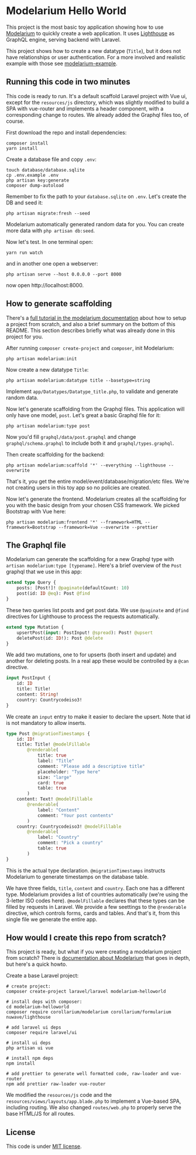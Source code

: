 # Modelarium Hello World

This project is the most basic toy application showing how to use [Modelarium](https://github.com/Corollarium/modelarium) to quickly create a web application. It uses [Lighthouse](https://lighthouse-php.com/) as GraphQL engine, serving backend with Laravel.

This project shows how to create a new datatype (`Title`), but it does not have relationships or user authentication. For a more involved and realistic example with those see [modelarium-example](https://github.com/Corollarium/modelarium-example).

## Running this code in two minutes

This code is ready to run. It's a default scaffold Laravel project with Vue ui, except for the `resources/js` directory, which was slightly modified to build a SPA with vue-router and implements a header component, with a corresponding change to routes. We already added the Graphql files too, of course.

First download the repo and install dependencies:

```
composer install
yarn install
```

Create a database file and copy `.env`:

```
touch database/database.sqlite
cp .env.example .env
php artisan key:generate
composer dump-autoload
```

Remember to fix the path to your `database.sqlite` on `.env`. Let's create the DB and seed it:

```
php artisan migrate:fresh --seed 
```

Modelarium automatically generated random data for you. You can create more data with `php artisan db:seed`. 

Now let's test. In one terminal open:

```
yarn run watch
```

and in another one open a webserver:

```
php artisan serve --host 0.0.0.0 --port 8000
```

now open http://localhost:8000. 


## How to generate scaffolding

There's a [full tutorial in the modelarium documentation](https://corollarium.github.io/modelarium/laraveltutorial.html) about how to setup a project from scratch, and also a brief summary on the bottom of this README. This section describes briefly what was already done in this project for you.

After running `composer create-project` and `composer`, init Modelarium:

```
php artisan modelarium:init
```

Now create a new datatype `Title`:

```
php artisan modelarium:datatype title --basetype=string
```

Implement `app/Datatypes/Datatype_title.php`, to validate and generate random data. 

Now let's generate scaffolding from the Graphql files. This application will only have one model, `post`. Let's great a basic Graphql file for it:

```
php artisan modelarium:type post
```

Now you'd fill `graphql/data/post.graphql` and change `graphql/schema.graphql` to include both it and `graphql/types.graphql`. 

Then create scaffolding for the backend:

```
php artisan modelarium:scaffold '*' --everything --lighthouse --overwrite
```

That's it, you get the entire model/event/database/migration/etc files. We're not creating users in this toy app so no policies are created.

Now let's generate the frontend. Modelarium creates all the scaffolding for you with the basic design from your chosen CSS framework. We picked Bootstrap with Vue here:

```
php artisan modelarium:frontend '*' --framework=HTML --framework=Bootstrap --framework=Vue --overwrite --prettier
```

## The Graphql file

Modelarium can generate the scaffolding for a new Graphql type with `artisan modelarium:type [typename]`. Here's a brief overview of the `Post` graphql that we use in this app:

```graphql
extend type Query {
    posts: [Post!]! @paginate(defaultCount: 10)
    post(id: ID @eq): Post @find
}
```

These two queries list posts and get post data. We use `@paginate` and `@find` directives for Lighthouse to process the requests automatically.

```graphql
extend type Mutation {
    upsertPost(input: PostInput! @spread): Post! @upsert
    deletePost(id: ID!): Post @delete
}
```

We add two mutations, one to for upserts (both insert and update) and another for deleting posts. In a real app these would be controlled by a `@can` directive.

```graphql
input PostInput {
    id: ID
    title: Title!
    content: String!
    country: Countrycodeiso3!
}
```

We create an `input` entry to make it easier to declare the upsert. Note that id is not mandatory to allow inserts.

```graphql
type Post @migrationTimestamps {
    id: ID!
    title: Title! @modelFillable 
        @renderable(
            title: true
            label: "Title"
            comment: "Please add a descriptive title"
            placeholder: "Type here"
            size: "large"
            card: true
            table: true
        )
    content: Text! @modelFillable 
        @renderable(
            label: "Content"
            comment: "Your post contents"
        )
    country: Countrycodeiso3! @modelFillable
        @renderable(
            label: "Country"
            comment: "Pick a country"
            table: true
        )
}
```

This is the actual type declaration. `@migrationTimestamps` instructs Modelarium to generate timestamps on the database table.

We have three fields, `title`, `content` and `country`. Each one has a different type. Modelarium provides a list of countries automatically (we're using the 3-letter ISO codes here). `@modelFillable` declares that these types can be filled by requests in Laravel. We provide a few seettings to the `@renderable` directive, which controls forms, cards and tables. And that's it, from this single file we generate the entire app.


## How would I create this repo from scratch?

This project is ready, but what if you were creating a modelarium project from scratch? There is [documentation about Modelarium](https://corollarium.github.io/modelarium/) that goes in depth, but here's a quick howto.

Create a base Laravel project:

```shell
# create project: 
composer create-project laravel/laravel modelarium-helloworld

# install deps with composer:
cd modelarium-helloworld
composer require corollarium/modelarium corollarium/formularium nuwave/lighthouse

# add laravel ui deps
composer require laravel/ui

# install ui deps
php artisan ui vue

# install npm deps
npm install

# add prettier to generate well formatted code, raw-loader and vue-router
npm add prettier raw-loader vue-router
```

We modified the `resources/js` code and the `resources/views/layouts/app.blade.php` to implement a Vue-based SPA, including routing. We also changed `routes/web.php` to properly serve the base HTML/JS for all routes.

## License

This code is under [MIT license](https://opensource.org/licenses/MIT).
